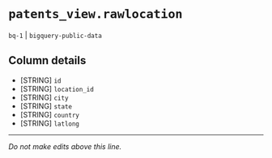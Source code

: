 # `patents_view.rawlocation`
`bq-1` | `bigquery-public-data`

## Column details
* [STRING]    `id`
* [STRING]    `location_id`
* [STRING]    `city`
* [STRING]    `state`
* [STRING]    `country`
* [STRING]    `latlong`

-------------------------------------------------------------------------------
*Do not make edits above this line.*
